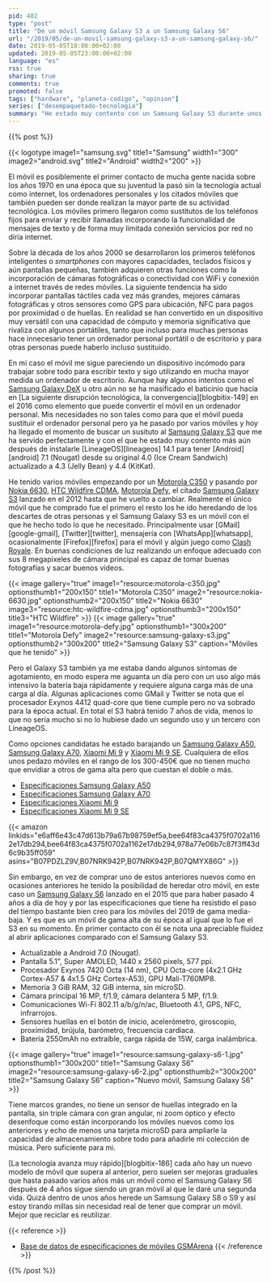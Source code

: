 ```yaml
---
pid: 402
type: "post"
title: "De un móvil Samsung Galaxy S3 a un Samsung Galaxy S6"
url: "/2019/05/de-un-movil-samsung-galaxy-s3-a-un-samsung-galaxy-s6/"
date: 2019-05-05T18:00:00+02:00
updated: 2019-05-05T23:00:00+02:00
language: "es"
rss: true
sharing: true
comments: true
promoted: false
tags: ["hardware", "planeta-codigo", "opinion"]
series: ["desempaquetado-tecnologia"]
summary: "He estado muy contento con un Samsung Galaxy S3 durante unos 3 o 4 años más al instalarle LineageOS 7.1 y en ningún momento no ha habido nada de lo que he necesitado hacer que no puediera por no tener capacidad, aún teniendo solo 1GB de memoria. Al abrir aplicaciones o alguna opción era un poco lento pero aceptable según mi criterio. Ahora he pasado a un Samsung Galaxy S6 que hoy día es un móvil ya viejo pero para mi suficiente. En los días que llevo usándolo estoy más que satisfecho, la mejora de rendmiento es apreciable respecto al S3. Si con el S3 ya estaba contento y tenía suficiente, con el S6 creo que será otro móvil del que guardaré un grato recuerdo."
---
```


{{% post %}}

{{< logotype image1="samsung.svg" title1="Samsung" width1="300" image2="android.svg" title2="Android" width2="200" >}}

El móvil es posiblemente el primer contacto de mucha gente nacida sobre los años 1970 en una época que su juventud la pasó sin la tecnología actual como internet, los ordenadores personales y los citados móviles que también pueden ser donde realizan la mayor parte de su actividad tecnológica. Los móviles primero llegaron como sustitutos de los teléfonos fijos para enviar y recibir llamadas incorporando la funcionalidad de mensajes de texto y de forma muy limitada conexión servicios por red no diría internet.

Sobre la década de los años 2000 se desarrollaron los primeros teléfonos inteligentes o _smartphones_ con mayores capacidades, teclados físicos y aún pantallas pequeñas, también adquieren otras funciones como la incorporación de cámaras fotográficas o conectividad con WiFi y conexión a internet través de redes móviles. La siguiente tendencia ha sido incorporar pantallas táctiles cada vez más grandes, mejores cámaras fotográficas y otros sensores como GPS para ubicación, NFC para pagos por proximidad o de huellas. En realidad se han convertido en un dispositivo muy versátil con una capacidad de cómputo y memoria significativa que rivaliza con algunos portátiles, tanto que incluso para muchas personas hace innecesario tener un ordenador personal portátil o de escritorio y para otras personas puede haberlo incluso sustituido.

En mi caso el móvil me sigue pareciendo un dispositivo incómodo para trabajar sobre todo para escribir texto y sigo utilizando en mucha mayor medida un ordenador de escritorio. Aunque hay algunos intentos como el [Samsung Galaxy DeX](https://www.samsung.com/global/galaxy/apps/samsung-dex/) u otro aún no se ha masificado el baticinio que hacía en [La siguiente disrupción tecnológica, la convergencia][blogbitix-149] en el 2016 como elemento que puede convertir el móvil en un ordenador personal. Mis necesidades no son tales como para que el móvil pueda sustituir el ordenador personal pero ya he pasado por varios móviles y hoy ha llegado el momento de buscar un susituto al [Samsung Galaxy S3](https://es.wikipedia.org/wiki/Samsung_Galaxy_S_III) que me ha servido perfectamente y con el que he estado muy contento más aún después de instalarle [LineageOS][lineageos] 14.1 para tener [Android][android] 7.1 (Nougat) desde su original 4.0 (Ice Cream Sandwich) actualizado a 4.3 (Jelly Bean) y 4.4 (KitKat).

He tenido varios móviles empezando por un [Motorola C350](https://www.gsmarena.com/motorola_c350-381.php) y pasando por [Nokia 6630](https://www.gsmarena.com/nokia_6630-811.php), [HTC Wildfire CDMA](https://www.gsmarena.com/htc_wildfire_cdma-3577.php), [Motorola Defy](https://www.gsmarena.com/motorola_defy+-4098.php), el citado [Samsung Galaxy S3](https://www.gsmarena.com/samsung_i9300_galaxy_s_iii-4238.php) lanzado en el 2012 hasta que he vuelto a cambiar. Realmente el único móvil que he comprado fue el primero el resto los he ido heredando de los descartes de otras personas y el Samsung Galaxy S3 es un móvil con el que he hecho todo lo que he necesitado. Principalmente usar [GMail][google-gmail], [Twitter][twitter], mensajería con [WhatsApp][whatsapp], ocasionalmente [Firefox][firefox] para el móvil y algún juego como [Clash Royale](https://play.google.com/store/apps/details?id=com.supercell.clashroyale&hl=es). En buenas condiciones de luz realizando un enfoque adecuado con sus 8 megapixeles de cámara principal es capaz de tomar buenas fotografías y sacar buenos vídeos.

{{< image
    gallery="true"
    image1="resource:motorola-c350.jpg" optionsthumb1="200x150" title1="Motorola C350"
    image2="resource:nokia-6630.jpg" optionsthumb2="200x150" title2="Nokia 6630"
    image3="resource:htc-wildfire-cdma.jpg" optionsthumb3="200x150" title3="HTC Wildfire" >}}
{{< image
    gallery="true"
    image1="resource:motorola-defy.jpg" optionsthumb1="300x200" title1="Motorola Defy"
    image2="resource:samsung-galaxy-s3.jpg" optionsthumb2="300x200" title2="Samsung Galaxy S3"
    caption="Móviles que he tenido" >}}

Pero el Galaxy S3 también ya me estaba dando algunos síntomas de agotamiento, en modo espera me aguanta un día pero con un uso algo más intensivo la batería baja rápidamente y requiere alguna carga más de una carga al día. Algunas aplicaciones como GMail y Twitter se nota que el procesador Exynos 4412 quad-core que tiene cumple pero no va sobrado para la época actual. En total el S3 habrá tenido 7 años de vida, menos lo que no sería mucho si no lo hubiese dado un segundo uso y un tercero con LineageOS.

Como opciones candidatas he estado barajando un [Samsung Galaxy A50](https://www.samsung.com/es/smartphones/galaxy-a50/SM-A505FZKSPHE/), [Samsung Galaxy A70](https://www.samsung.com/es/smartphones/galaxy-a70-a705/SM-A705FZKUPHE/), [Xiaomi Mi 9](https://www.mi.com/es/mi9/) y [Xiaomi Mi 9 SE](https://www.mi.com/es/mi-9-se/). Cualquiera de ellos unos pedazo móviles en el rango de los 300-450€ que no tienen mucho que envidiar a otros de gama alta pero que cuestan el doble o más.

* [Especificaciones Samsung Galaxy A50](https://www.gsmarena.com/samsung_galaxy_a50-9554.php)
* [Especificaciones Samsung Galaxy A70](https://www.gsmarena.com/samsung_galaxy_a70-9646.php)
* [Especificaciones Xiaomi Mi 9](https://www.gsmarena.com/xiaomi_mi_9-9507.php)
* [Especificaciones Xiaomi Mi 9 SE](https://www.gsmarena.com/xiaomi_mi_9_se-9583.php)

{{< amazon
    linkids="e6aff6e43c47d613b79a67b98759ef5a,bee64f83ca4375f0702a1162e17db294,bee64f83ca4375f0702a1162e17db294,978a77e06b7c87f3ff43d6c9b35ff059"
    asins="B07PDZLZ9V,B07NRK942P,B07NRK942P,B07QMYX86G" >}}

Sin embargo, en vez de comprar uno de estos anteriores nuevos como en ocasiones anteriores he tenido la posibilidad de heredar otro móvil, en este caso un [Samsung Galaxy S6](https://www.gsmarena.com/samsung_galaxy_s6-6849.php) lanzado en el 2015 que para haber pasado 4 años a día de hoy y por las especificaciones que tiene ha resistido el paso del tiempo bastante bien creo para los móviles del 2019 de gama media-baja. Y es que es un móvil de gama alta de su época al igual que lo fue el S3 en su momento. En primer contacto con él se nota una apreciable fluidez al abrir aplicaciones comparado con el Samsung Galaxy S3.

* Actualizable a Android 7.0 (Nougat).
* Pantalla 5.1", Super AMOLED, 1440 x 2560 pixels, 577 ppi.
* Procesador Exynos 7420 Octa (14 nm), CPU Octa-core (4x2.1 GHz Cortex-A57 & 4x1.5 GHz Cortex-A53), GPU Mali-T760MP8.
* Memoria 3 GiB RAM, 32 GiB interna, sin microSD.
* Cámara principal 16 MP, f/1.9, cámara delantera 5 MP, f/1.9.
* Comunicaciones Wi-Fi 802.11 a/b/g/n/ac, Bluetooth 4.1, GPS, NFC, infrarrojos.
* Sensores huellas en el botón de inicio, acelerómetro, giroscopio, proximidad, brújula, barómetro, frecuencia cardiaca.
* Batería 2550mAh no extraíble, carga rápida de 15W, carga inalámbrica.

{{< image
    gallery="true"
    image1="resource:samsung-galaxy-s6-1.jpg" optionsthumb1="300x200" title1="Samsung Galaxy S6"
    image2="resource:samsung-galaxy-s6-2.jpg" optionsthumb2="300x200" title2="Samsung Galaxy S6"
    caption="Nuevo móvil, Samsung Galaxy S6" >}}

Tiene marcos grandes, no tiene un sensor de huellas integrado en la pantalla, sin triple cámara con gran angular, ni zoom óptico y efecto desenfoque como están incorporando los móviles nuevos como los anteriores y echo de menos una tarjeta microSD para ampliarle la capacidad de almacenamiento sobre todo para añadirle mi colección de música. Pero suficiente para mi.

[La tecnología avanza muy rápido][blogbitix-186] cada año hay un nuevo modelo de móvil que supera al anterior, pero suelen ser mejoras graduales que hasta pasado varios años más un móvil como el Samsung Galaxy S6 después de 4 años sigue siendo un gran móvil al que le daré una segunda vida. Quizá dentro de unos años herede un Samsung Galaxy S8 o S9 y así estoy tirando millas sin necesidad real de tener que comprar un móvil. Mejor que reciclar es reutilizar.

{{< reference >}}
* [Base de datos de especificaciones de móviles GSMArena](https://www.gsmarena.com)
{{< /reference >}}

{{% /post %}}
